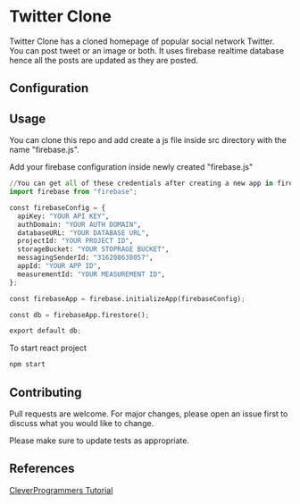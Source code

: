 # Twitter Clone

Twitter Clone has a cloned homepage of popular social network Twitter.  
You can post tweet or an image or both. It uses firebase realtime database hence all the posts are updated as they are posted.

## Configuration



## Usage
You can clone this repo and add create a js file inside src directory with the name "firebase.js".  

Add your firebase configuration inside newly created "firebase.js"

```python
//You can get all of these credentials after creating a new app in firebase console
import firebase from "firebase";

const firebaseConfig = {
  apiKey: "YOUR API KEY",
  authDomain: "YOUR AUTH DOMAIN",
  databaseURL: "YOUR DATABASE URL",
  projectId: "YOUR PROJECT ID",
  storageBucket: "YOUR STOPRAGE BUCKET",
  messagingSenderId: "316208638057",
  appId: "YOUR APP ID",
  measurementId: "YOUR MEASUREMENT ID",
};

const firebaseApp = firebase.initializeApp(firebaseConfig);

const db = firebaseApp.firestore();

export default db;
```
To start react project
```bash
npm start
```
## Contributing
Pull requests are welcome. For major changes, please open an issue first to discuss what you would like to change.

Please make sure to update tests as appropriate.

## References
[CleverProgrammers Tutorial](https://www.youtube.com/watch?v=rJjaqSTzOxI)